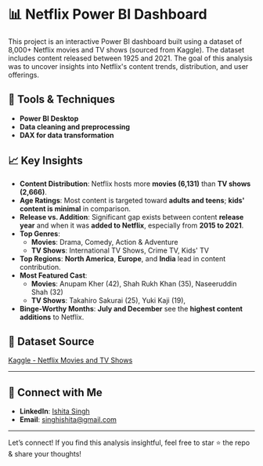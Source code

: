 # 📊 Netflix Power BI Dashboard

This project is an interactive Power BI dashboard built using a dataset of 8,000+ Netflix movies and TV shows (sourced from Kaggle).
The dataset includes content released between 1925 and 2021.
The goal of this analysis was to uncover insights into Netflix's content trends, distribution, and user offerings.

## 🔧 Tools & Techniques
- **Power BI Desktop**
- **Data cleaning and preprocessing**
- **DAX for data transformation**


## 📈 Key Insights
- **Content Distribution**: Netflix hosts more **movies (6,131)** than **TV shows (2,666)**.
- **Age Ratings**: Most content is targeted toward **adults and teens**; **kids' content is minimal** in comparison.
- **Release vs. Addition**: Significant gap exists between content **release year** and when it was **added to Netflix**, especially from **2015 to 2021**.
- **Top Genres**:
  - **Movies**: Drama, Comedy, Action & Adventure
  - **TV Shows**: International TV Shows, Crime TV, Kids' TV
- **Top Regions**: **North America**, **Europe**, and **India** lead in content contribution.
- **Most Featured Cast**:
  - **Movies**: Anupam Kher (42), Shah Rukh Khan (35), Naseeruddin Shah (32)
  - **TV Shows**: Takahiro Sakurai (25), Yuki Kaji (19), 
- **Binge-Worthy Months**: **July and December** see the **highest content additions** to Netflix.

## 📁 Dataset Source
[Kaggle - Netflix Movies and TV Shows](https://www.kaggle.com/datasets/shivamb/netflix-shows)

---

## 📧 Connect with Me
- **LinkedIn**: [Ishita Singh](https://www.linkedin.com/in/ishitasingh3299)
- **Email**: singhishita@gmail.com

---
Let’s connect! If you find this analysis insightful, feel free to star ⭐ the repo & share your thoughts! 
